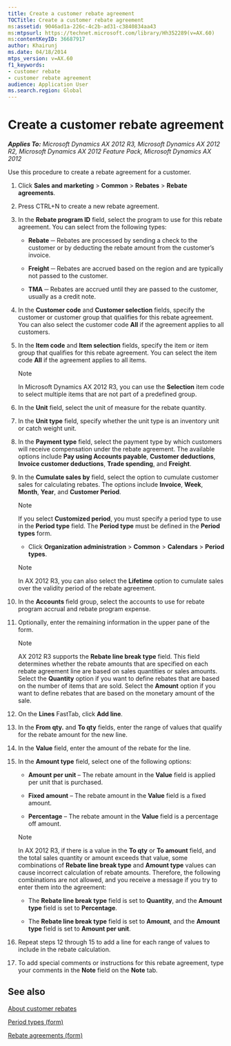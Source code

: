 ```yaml
---
title: Create a customer rebate agreement
TOCTitle: Create a customer rebate agreement
ms:assetid: 9046ad1a-226c-4c2b-ad31-c3840834aa43
ms:mtpsurl: https://technet.microsoft.com/library/Hh352289(v=AX.60)
ms:contentKeyID: 36687917
author: Khairunj
ms.date: 04/18/2014
mtps_version: v=AX.60
f1_keywords:
- customer rebate
- customer rebate agreement
audience: Application User
ms.search.region: Global
---
```


# Create a customer rebate agreement 


_**Applies To:** Microsoft Dynamics AX 2012 R3, Microsoft Dynamics AX 2012 R2, Microsoft Dynamics AX 2012 Feature Pack, Microsoft Dynamics AX 2012_

Use this procedure to create a rebate agreement for a customer.

1.  Click **Sales and marketing** \> **Common** \> **Rebates** \> **Rebate agreements**.

2.  Press CTRL+N to create a new rebate agreement.

3.  In the **Rebate program ID** field, select the program to use for this rebate agreement. You can select from the following types:
    
      - **Rebate** ─ Rebates are processed by sending a check to the customer or by deducting the rebate amount from the customer’s invoice.
    
      - **Freight** ─ Rebates are accrued based on the region and are typically not passed to the customer.
    
      - **TMA** ─ Rebates are accrued until they are passed to the customer, usually as a credit note.

4.  In the **Customer code** and **Customer selection** fields, specify the customer or customer group that qualifies for this rebate agreement. You can also select the customer code **All** if the agreement applies to all customers.

5.  In the **Item code** and **Item selection** fields, specify the item or item group that qualifies for this rebate agreement. You can select the item code **All** if the agreement applies to all items.
    

    > [!NOTE]
    > <P>In Microsoft Dynamics AX 2012 R3, you can use the <STRONG>Selection</STRONG> item code to select multiple items that are not part of a predefined group.</P>



6.  In the **Unit** field, select the unit of measure for the rebate quantity.

7.  In the **Unit type** field, specify whether the unit type is an inventory unit or catch weight unit.

8.  In the **Payment type** field, select the payment type by which customers will receive compensation under the rebate agreement. The available options include **Pay using Accounts payable**, **Customer deductions**, **Invoice customer deductions**, **Trade spending**, and **Freight**.

9.  In the **Cumulate sales by** field, select the option to cumulate customer sales for calculating rebates. The options include **Invoice**, **Week**, **Month**, **Year**, and **Customer Period**.
    

    > [!NOTE]
    > <P>If you select <STRONG>Customized period</STRONG>, you must specify a period type to use in the <STRONG>Period type</STRONG> field. The <STRONG>Period type</STRONG> must be defined in the <STRONG>Period types</STRONG> form.</P>
    > <UL>
    > <LI>
    > <P>Click <STRONG>Organization administration</STRONG> &gt; <STRONG>Common</STRONG> &gt; <STRONG>Calendars</STRONG> &gt; <STRONG>Period types</STRONG>.</P></LI></UL>

    

    > [!NOTE]
    > <P>In AX 2012 R3, you can also select the <STRONG>Lifetime</STRONG> option to cumulate sales over the validity period of the rebate agreement.</P>



10. In the **Accounts** field group, select the accounts to use for rebate program accrual and rebate program expense.

11. Optionally, enter the remaining information in the upper pane of the form.
    

    > [!NOTE]
    > <P>AX 2012 R3 supports the <STRONG>Rebate line break type</STRONG> field. This field determines whether the rebate amounts that are specified on each rebate agreement line are based on sales quantities or sales amounts. Select the <STRONG>Quantity</STRONG> option if you want to define rebates that are based on the number of items that are sold. Select the <STRONG>Amount</STRONG> option if you want to define rebates that are based on the monetary amount of the sale.</P>



12. On the **Lines** FastTab, click **Add line**.

13. In the **From qty.** and **To qty** fields, enter the range of values that qualify for the rebate amount for the new line.

14. In the **Value** field, enter the amount of the rebate for the line.

15. In the **Amount type** field, select one of the following options:
    
      - **Amount per unit** – The rebate amount in the **Value** field is applied per unit that is purchased.
    
      - **Fixed amount** – The rebate amount in the **Value** field is a fixed amount.
    
      - **Percentage** – The rebate amount in the **Value** field is a percentage off amount.
    

    > [!NOTE]
    > <P>In AX 2012 R3, if there is a value in the <STRONG>To qty</STRONG> or <STRONG>To amount</STRONG> field, and the total sales quantity or amount exceeds that value, some combinations of <STRONG>Rebate line break type</STRONG> and <STRONG>Amount type</STRONG> values can cause incorrect calculation of rebate amounts. Therefore, the following combinations are not allowed, and you receive a message if you try to enter them into the agreement:</P>
    > <UL>
    > <LI>
    > <P>The <STRONG>Rebate line break type</STRONG> field is set to <STRONG>Quantity</STRONG>, and the <STRONG>Amount type</STRONG> field is set to <STRONG>Percentage</STRONG>.</P>
    > <LI>
    > <P>The <STRONG>Rebate line break type</STRONG> field is set to <STRONG>Amount</STRONG>, and the <STRONG>Amount type</STRONG> field is set to <STRONG>Amount per unit</STRONG>.</P></LI></UL>



16. Repeat steps 12 through 15 to add a line for each range of values to include in the rebate calculation.

17. To add special comments or instructions for this rebate agreement, type your comments in the **Note** field on the **Note** tab.

## See also

[About customer rebates](about-customer-rebates.md)

[Period types (form)](https://technet.microsoft.com/library/aa586707\(v=ax.60\))

[Rebate agreements (form)](https://technet.microsoft.com/library/hh328681\(v=ax.60\))

  


